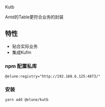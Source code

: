 Kutb

Antd的Table更符合业务的封装



## 特性

- 贴合实际业务
- 集成Kufm

### npm 配置私库

```
@elune:registry="http://192.168.6.125:4873/"
```

### 安装

```
yarn add @elune/kutb
```
